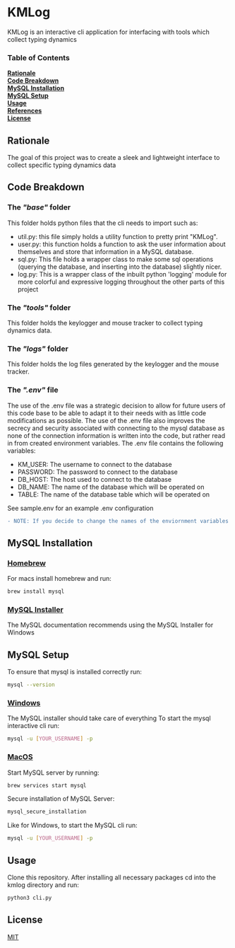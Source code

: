 # KMLog
KMLog is an interactive cli application for interfacing with tools which collect typing dynamics 
### Table of Contents
**[Rationale](#rationale)**<br>
**[Code Breakdown](#code-breakdown)**<br>
**[MySQL Installation](#mysql-installation)**<br>
**[MySQL Setup](#mysql-setup)**<br>
**[Usage](#usage)**<br>
**[References](#refs)**<br>
**[License](#license)**<br>

## Rationale
The goal of this project was to create a sleek and lightweight interface to collect specific typing dynamics data 
## Code Breakdown
### The *"base"* folder
This folder holds python files that the cli needs to import such as:

- util.py: this file simply holds a utility function to pretty print "KMLog".
- user.py: this function holds a function to ask the user information about themselves and store that information in a MySQL database.
- sql.py: This file holds a wrapper class to make some sql operations (querying the database, and inserting into the database) slightly nicer.
- log.py: This is a wrapper class of the inbuilt python 'logging' module for more colorful and expressive logging throughout the other parts of this project

### The *"tools"* folder
This folder holds the keylogger and mouse tracker to collect typing dynamics data.

### The *"logs"* folder
This folder holds the log files generated by the keylogger and the mouse tracker.
### The *".env"* file
The use of the .env file was a strategic decision to allow for future users of this code base to be able to adapt it to their needs with as little code modifications as possible. The use of the .env file also improves the secrecy and security associated with connecting to the mysql database as none of the connection information is written into the code, but rather read in from created environment variables.
The .env file contains the following variables:
  - KM_USER: The username to connect to the database
  - PASSWORD: The password to connect to the database
  - DB_HOST: The host used to connect to the database
  - DB_NAME: The name of the database which will be operated on
  - TABLE: The name of the database table which will be operated on

See sample.env for an example .env configuration
```diff
- NOTE: If you decide to change the names of the enviornment variables make sure that they do not conflict with an Operating System specific predefined variables. For example USER in MacOS and USERNAME in Windows -
```

## MySQL Installation
### [Homebrew](https://formulae.brew.sh/formula/htmlq)
For macs install homebrew and run:
```sh
brew install mysql
```
### [MySQL Installer](https://dev.mysql.com/doc/refman/8.0/en/windows-installation.html)
The MySQL documentation recommends using the MySQL Installer for Windows 

## MySQL Setup
To ensure that mysql is installed correctly run:
```sh
mysql --version
```
### **<u>Windows</u>**
The MySQL installer should take care of everything
To start the mysql interactive cli run:
```sh
mysql -u [YOUR_USERNAME] -p
```
### **<u>MacOS</u>**
Start MySQL server by running:
```sh
brew services start mysql
```
Secure installation of MySQL Server:
```sh
mysql_secure_installation
```
Like for Windows, to start the MySQL cli run:
```sh
mysql -u [YOUR_USERNAME] -p
```
## Usage
Clone this repository. After installing all necessary packages cd into the kmlog directory and run:

```bash
python3 cli.py
```

## License
[MIT](https://choosealicense.com/licenses/mit/)
